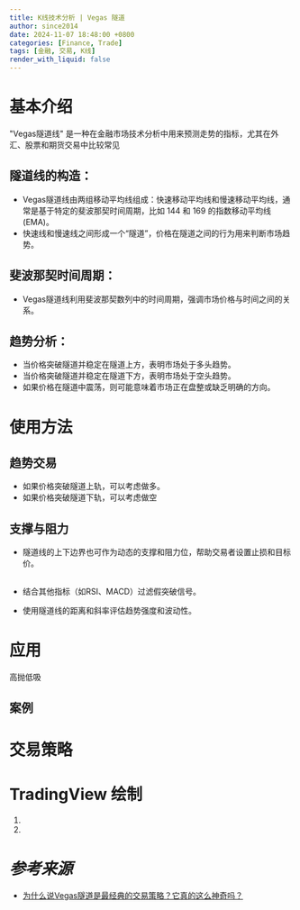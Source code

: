 ```yaml
---
title: K线技术分析 | Vegas 隧道
author: since2014
date: 2024-11-07 18:48:00 +0800
categories: [Finance, Trade]
tags: [金融, 交易, K线]
render_with_liquid: false
---
```


# 基本介绍

"Vegas隧道线" 是一种在金融市场技术分析中用来预测走势的指标，尤其在外汇、股票和期货交易中比较常见

## 隧道线的构造：

+ Vegas隧道线由两组移动平均线组成：快速移动平均线和慢速移动平均线，通常是基于特定的斐波那契时间周期，比如 144 和 169 的指数移动平均线 (EMA)。
+ 快速线和慢速线之间形成一个“隧道”，价格在隧道之间的行为用来判断市场趋势。

## 斐波那契时间周期：

+ Vegas隧道线利用斐波那契数列中的时间周期，强调市场价格与时间之间的关系。

## 趋势分析：

+ 当价格突破隧道并稳定在隧道上方，表明市场处于多头趋势。
+ 当价格突破隧道并稳定在隧道下方，表明市场处于空头趋势。
+ 如果价格在隧道中震荡，则可能意味着市场正在盘整或缺乏明确的方向。

# 使用方法

## 趋势交易

+ 如果价格突破隧道上轨，可以考虑做多。
+ 如果价格突破隧道下轨，可以考虑做空

## 支撑与阻力


+ 隧道线的上下边界也可作为动态的支撑和阻力位，帮助交易者设置止损和目标价。

##

+ 结合其他指标（如RSI、MACD）过滤假突破信号。

+ 使用隧道线的距离和斜率评估趋势强度和波动性。

# 应用

高抛低吸

## 案例

# 交易策略



# TradingView 绘制

1. 
2. 

# *参考来源*

+ [为什么说Vegas隧道是最经典的交易策略？它真的这么神奇吗？](_posts/finance/trade/2024-05-06-K线-支撑阻力位.md)
